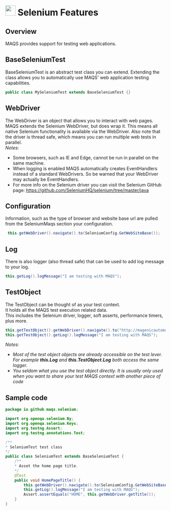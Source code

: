 # <img src="resources/MAQS.jpg" height="32" width="32"> Selenium Features

## Overview
MAQS provides support for testing web applications.  

## BaseSeleniumTest
BaseSeleniumTest is an abstract test class you can extend.  Extending the class allows you to automatically use MAQS' web application testing capabilities.
```java
public class MySeleniumTest extends BaseSeleniumTest {}
```

## WebDriver
The WebDriver is an object that allows you to interact with web pages. MAQS extends the Selenium WebDriver, but does wrap it. This means all native Selenium functionality is available via the WebDriver. Also note that the driver is thread safe, which means you can run multiple web tests in parallel.   
*Notes:*
* Some browsers, such as IE and Edge, cannot be run in parallel on the same machine.  
* When logging is enabled MAQS automatically creates EventHandlers instead of a standard WebDrivers. So be warned that your WebDriver may actually be EventHandlers.
* For more info on the Selenium driver you can visit the Selenium GitHub page: https://github.com/SeleniumHQ/selenium/tree/master/java

## Configuration 
Information, such as the type of browser and website base url are pulled from the SeleniumMaqs section your configuration.
```java
 this.getWebDriver().navigate().to(SeleniumConfig.GetWebSiteBase());
```
## Log
There is also logger (also thread safe) that can be used to add log message to your log.
```java
this.getLog().logMessage("I am testing with MAQS");
```
## TestObject
The TestObject can be thought of as your test context.  
It holds all the MAQS test execution related data.  
This includes the Selenium driver, logger, soft asserts, performance timers, plus more.

```java
this.getTestObject().getWebDriver().navigate().to("http://magenicautomation.azurewebsites.net/");
this.getTestObject().getLog().logMessage("I am testing with MAQS");
```
*Notes:*  
* *Most of the test object objects are already accessible on the test lever. For example **this.Log** and **this.TestObject.Log** both access the same logger.*
* *You seldom what you use the test object directly.  It is usually only used when you want to share your test MAQS context with another piece of code*

## Sample code
```java
package io.github.maqs.selenium;

import org.openqa.selenium.By;
import org.openqa.selenium.Keys;
import org.testng.Assert;
import org.testng.annotations.Test;

/**
* SeleniumTest test class
*/
public class SeleniumTest extends BaseSeleniumTest {
    /**
    * Asset the home page title.
    */
    @Test
    public void HomePageTitle() {
        this.getWebDriver().navigate().to(SeleniumConfig.GetWebSiteBase());
        this.getLog().logMessage("I am testing with MAQS");
        Assert.assertEquals("HOME", this.getWebDriver.getTitle());
    }
}
```